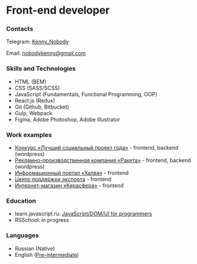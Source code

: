 # Front-end developer

### Contacts

Telegram: [Kenny_Nobody](https://t.me/Kenny_Nobody)

Email: [nobodykenny@gmail.com](mailto:nobodykenny@gmail.com)

### Skills and Technologies

- HTML (BEM)
- CSS (SASS/SCSS)
- JavaScript (Fundamentals, Functional Programming, OOP)
- React.js (Redux)
- Git (Github, Bitbucket)
- Gulp, Webpack
- Figma, Adobe Photoshop, Adobe Illustrator

### Work examples

- [Конкурс «Лучший социальный проект года»](https://lspg.mbkaliningrad.ru/) - frontend, backend (wordpress)
- [Рекламно-производственная компания «Ракета»](https://rpk39.ru/) - frontend, backend (wordpress)
- [Информационный портал «Халва»](https://halva.tj/) - frontend
- [Центр поддержки экспорта](https://exportkld.ru/) - frontend
- [Интернет-магазин «Керасфера»](https://kerasfera.ru/) - frontend

### Education

- learn.javascript.ru: [JavaScript/​DOM/UI for programmers](https://learn.javascript.ru/courses/js-20180219-2100/kenny-nobody/en/certificate.jpg)
- RSSchool: in progress

### Languages
- Russian (Native)
- English ([Pre-intermediate](https://simpler.via-mobi.com/storage/certificate/186/185903_PQfLZYczL0UvC6An.png))
